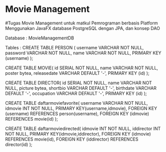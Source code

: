 # Movie Management
#Tugas Movie Management untuk matkul Pemrograman berbasis Platform
Menggunakan JavaFX  database PostgreSQL dengan JPA, dan konsep DAO

Database : MovieManagementDB

Tables : 
CREATE TABLE PERSON (
    username VARCHAR NOT NULL,
    password VARCHAR NOT NULL,
    name VARCHAR NOT NULL,
    PRIMARY KEY (username)
);

CREATE TABLE MOVIE(
    id SERIAL NOT NULL,
    name VARCHAR NOT NULL,
    poster bytea,
    releasedate VARCHAR DEFAULT '-',
    PRIMARY KEY (id)
);

CREATE TABLE DIRECTOR(
    id  SERIAL NOT NULL,
    name VARCHAR NOT NULL,
    picture bytea,
    shortbio VARCHAR DEFAULT '-',
    birthdate VARCHAR DEFAULT '-',
    occupation VARCHAR DEFAULT '-',
    PRIMARY KEY (id)
);

CREATE TABLE daftarmoviefavorite(
    username VARCHAR NOT NULL,
    idmovie INT NOT NULL,
    PRIMARY KEY(username,idmovie),
    FOREIGN KEY (username) REFERENCES person(username),
    FOREIGN KEY (idmovie) REFERENCES movie(id)
);

CREATE TABLE daftarmoviedirected(
    idmovie INT NOT NULL,
    iddirector INT NOT NULL,
    PRIMARY KEY(idmovie,iddirector),
    FOREIGN KEY (idmovie) REFERENCES movie(id),
    FOREIGN KEY (iddirector) REFERENCES director(id)
);
